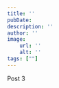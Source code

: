 ```yaml
---
title: ''
pubDate: 
description: ''
author: ''
image:
    url: ''
    alt: ''
tags: [""]
---
```


Post 3